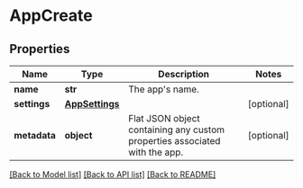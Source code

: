 # AppCreate

## Properties
Name | Type | Description | Notes
------------ | ------------- | ------------- | -------------
**name** | **str** | The app&#39;s name. | 
**settings** | [**AppSettings**](AppSettings.md) |  | [optional] 
**metadata** | **object** | Flat JSON object containing any custom properties associated with the app. | [optional] 

[[Back to Model list]](../README.md#documentation-for-models) [[Back to API list]](../README.md#documentation-for-api-endpoints) [[Back to README]](../README.md)


